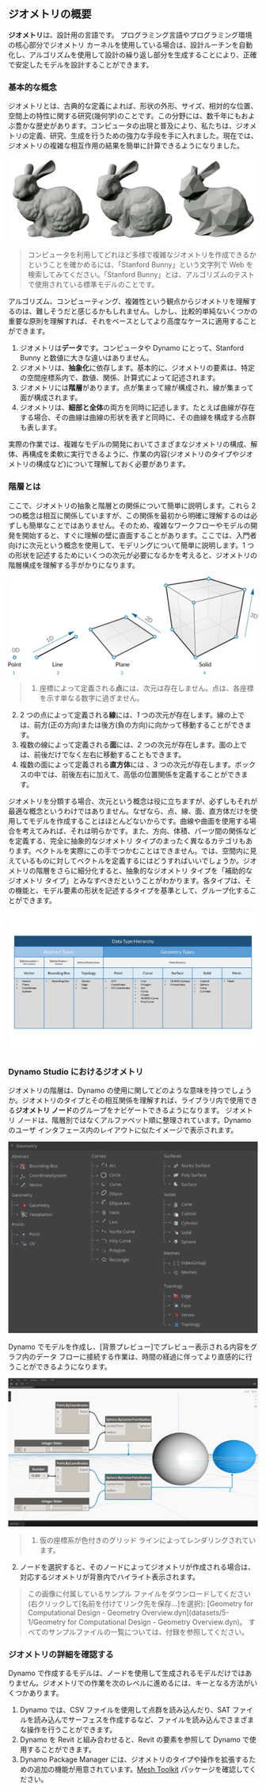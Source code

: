 

## ジオメトリの概要

**ジオメトリ**は、設計用の言語です。 プログラミング言語やプログラミング環境の核心部分でジオメトリ カーネルを使用している場合は、設計ルーチンを自動化し、アルゴリズムを使用して設計の繰り返し部分を生成することにより、正確で安定したモデルを設計することができます。

### 基本的な概念

ジオメトリとは、古典的な定義によれば、形状の外形、サイズ、相対的な位置、空間上の特性に関する研究(幾何学)のことです。この分野には、数千年にもおよぶ豊かな歴史があります。コンピュータの出現と普及により、私たちは、ジオメトリの定義、研究、生成を行うための強力な手段を手に入れました。現在では、ジオメトリの複雑な相互作用の結果を簡単に計算できるようになりました。

![Stanford Bunny](images/5-1/StanfordBunny.png)

> コンピュータを利用してどれほど多様で複雑なジオメトリを作成できるかということを確かめるには、「Stanford Bunny」という文字列で Web を検索してみてください。「Stanford Bunny」とは、アルゴリズムのテストで使用されている標準モデルのことです。

アルゴリズム、コンピューティング、複雑性という観点からジオメトリを理解するのは、難しそうだと感じるかもしれません。しかし、比較的単純ないくつかの重要な原則を理解すれば、それをベースとしてより高度なケースに適用することができます。

1. ジオメトリは**データ**です。コンピュータや Dynamo にとって、Stanford Bunny と数値に大きな違いはありません。
2. ジオメトリは、**抽象化**に依存します。基本的に、ジオメトリの要素は、特定の空間座標系内で、数値、関係、計算式によって記述されます。
3. ジオメトリには**階層**があります。点が集まって線が構成され、線が集まって面が構成されます。
4. ジオメトリは、**細部と全体**の両方を同時に記述します。たとえば曲線が存在する場合、その曲線は曲線の形状を表すと同時に、その曲線を構成する点群も表します。

実際の作業では、複雑なモデルの開発においてさまざまなジオメトリの構成、解体、再構成を柔軟に実行できるように、作業の内容(ジオメトリのタイプやジオメトリの構成など)について理解しておく必要があります。

### 階層とは

ここで、ジオメトリの抽象と階層との関係について簡単に説明します。これら 2 つの概念は相互に関係していますが、この関係を最初から明確に理解するのは必ずしも簡単なことではありません。そのため、複雑なワークフローやモデルの開発を開始すると、すぐに理解の壁に直面することがあります。ここでは、入門者向けに次元という概念を使用して、モデリングについて簡単に説明します。1 つの形状を記述するためにいくつの次元が必要になるかを考えると、ジオメトリの階層構成を理解する手がかりになります。

![コンピュータで作成するジオメトリ](images/5-1/GeometryDimensionality.png)

> 1. 座標によって定義される**点**には、次元は存在しません。点は、各座標を示す単なる数字に過ぎません。
2. 2 つの点によって定義される**線**には、*1* つの次元が存在します。線の上では、前方(正の方向)または後方(負の方向)に向かって移動することができます。
3. 複数の線によって定義される**面**には、*2* つの次元が存在します。面の上では、前後だけでなく左右に移動することもできます。
4. 複数の面によって定義される**直方体**には 、*3* つの次元が存在します。ボックスの中では、前後左右に加えて、高低の位置関係を定義することができます。

ジオメトリを分類する場合、次元という概念は役に立ちますが、必ずしもそれが最適な概念というわけではありません。なぜなら、点、線、面、直方体だけを使用してモデルを作成することはほとんどないからです。曲線や曲面を使用する場合を考えてみれば、それは明らかです。また、方向、体積、パーツ間の関係などを定義する、完全に抽象的なジオメトリ タイプのまったく異なるカテゴリもあります。ベクトルを実際にこの手でつかむことはできません。では、空間内に見えているものに対してベクトルを定義するにはどうすればいいでしょうか。ジオメトリの階層をさらに細分化すると、抽象的なジオメトリ タイプを「補助的なジオメトリ タイプ」とみなすべきだということがわかります。各タイプは、その機能と、モデル要素の形状を記述するタイプを基準として、グループ化することができます。

![ジオメトリの階層](images/5-1/GeometryHierarchy.jpg)

### Dynamo Studio におけるジオメトリ

ジオメトリの階層は、Dynamo の使用に関してどのような意味を持つでしょうか。ジオメトリのタイプとその相互関係を理解すれば、ライブラリ内で使用できる**ジオメトリ ノード**のグループをナビゲートできるようになります。 ジオメトリ ノードは、階層別ではなくアルファベット順に整理されています。Dynamo のユーザ インタフェース内のレイアウトに似たイメージで表示されます。

![Dynamo におけるジオメトリ](images/5-1/GeometryOrganization2.png)

Dynamo でモデルを作成し、[背景プレビュー]でプレビュー表示される内容をグラフ内のデータ フローに接続する作業は、時間の経過に伴ってより直感的に行うことができるようになります。

![Dynamo におけるジオメトリ](images/5-1/GeometryInDynamo.png)

> 1. 仮の座標系が色付きのグリッド ラインによってレンダリングされています。
2. ノードを選択すると、そのノードによってジオメトリが作成される場合は、対応するジオメトリが背景内でハイライト表示されます。
> この画像に付属しているサンプル ファイルをダウンロードしてください(右クリックして[名前を付けてリンク先を保存...]を選択): [Geometry for Computational Design - Geometry Overview.dyn](datasets/5-1/Geometry for Computational Design - Geometry Overview.dyn)。 すべてのサンプルファイルの一覧については、付録を参照してください。

### ジオメトリの詳細を確認する

Dynamo で作成するモデルは、ノードを使用して生成されるモデルだけではありません。ジオメトリでの作業を次のレベルに進めるには、キーとなる方法がいくつかあります。

1. Dynamo では、CSV ファイルを使用して点群を読み込んだり、SAT ファイルを読み込んでサーフェスを作成するなど、ファイルを読み込んでさまざまな操作を行うことができます。
2. Dynamo を Revit と組み合わせると、Revit の要素を参照して Dynamo で使用することができます。
3. Dynamo Package Manager には、ジオメトリのタイプや操作を拡張するための追加の機能が用意されています。[Mesh Toolkit](https://github.com/DynamoDS/Dynamo/wiki/Dynamo-Mesh-Toolkit) パッケージを確認してください。

